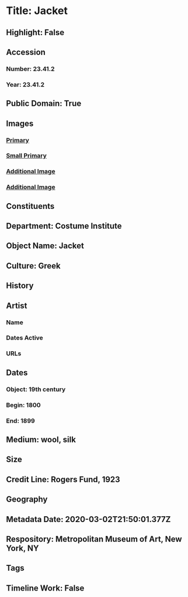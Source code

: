 # Title: Jacket
## Highlight: False
## Accession
### Number: 23.41.2
### Year: 23.41.2
## Public Domain: True
## Images
### [Primary](https://images.metmuseum.org/CRDImages/ci/original/23.41.2_F.jpg)
### [Small Primary](https://images.metmuseum.org/CRDImages/ci/web-large/23.41.2_F.jpg)
### [Additional Image](https://images.metmuseum.org/CRDImages/ci/original/23.41.2_B.jpg)
### [Additional Image](https://images.metmuseum.org/CRDImages/ci/original/23.41.2_d.jpg)
## Constituents
## Department: Costume Institute
## Object Name: Jacket
## Culture: Greek
## History
## Artist
### Name
### Dates Active
### URLs
## Dates
### Object: 19th century
### Begin: 1800
### End: 1899
## Medium: wool, silk
## Size
## Credit Line: Rogers Fund, 1923
## Geography
## Metadata Date: 2020-03-02T21:50:01.377Z
## Respository: Metropolitan Museum of Art, New York, NY
## Tags
## Timeline Work: False